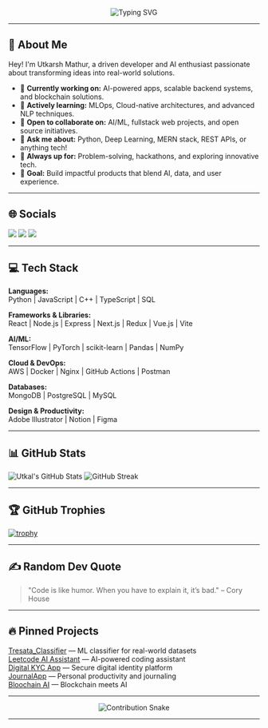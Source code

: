 <!-- Typing SVG effect -->
<p align="center">
  <img src="https://readme-typing-svg.demolab.com?font=Fira+Code&weight=500&size=22&pause=1000&color=12D6F7&background=FFFFFF00&center=true&vCenter=true&width=420&lines=Hi+there!+I'm+Utkarsh+Mathur;AI+Engineer+%7C+Fullstack+Developer;+Open+Source+Contributor" alt="Typing SVG" />
</p>

---

## 🚀 About Me

Hey! I'm Utkarsh Mathur, a driven developer and AI enthusiast passionate about transforming ideas into real-world solutions.

- 🔭 **Currently working on:** AI-powered apps, scalable backend systems, and blockchain solutions.
- 🌱 **Actively learning:** MLOps, Cloud-native architectures, and advanced NLP techniques.
- 🤝 **Open to collaborate on:** AI/ML, fullstack web projects, and open source initiatives.
- 💬 **Ask me about:** Python, Deep Learning, MERN stack, REST APIs, or anything tech!
- 🧠 **Always up for:** Problem-solving, hackathons, and exploring innovative tech.
- 🎯 **Goal:** Build impactful products that blend AI, data, and user experience.

---

## 🌐 Socials

<a href="https://linkedin.com/in/utk-mat"><img src="https://img.shields.io/badge/LinkedIn-blue?logo=linkedin" /></a>
<a href="mailto:utkal.matrix@gmail.com"><img src="https://img.shields.io/badge/Email-grey?logo=gmail" /></a>
<a href="https://instagram.com/utk.mat"><img src="https://img.shields.io/badge/Instagram-pink?logo=instagram" /></a>

---

## 💻 Tech Stack

**Languages:**  
Python | JavaScript | C++ | TypeScript | SQL

**Frameworks & Libraries:**  
React | Node.js | Express | Next.js | Redux | Vue.js | Vite

**AI/ML:**  
TensorFlow | PyTorch | scikit-learn | Pandas | NumPy

**Cloud & DevOps:**  
AWS | Docker | Nginx | GitHub Actions | Postman

**Databases:**  
MongoDB | PostgreSQL | MySQL

**Design & Productivity:**  
Adobe Illustrator | Notion | Figma

---

## 📊 GitHub Stats

![Utkal's GitHub Stats](https://github-readme-stats.vercel.app/api?username=utk-mat&show_icons=true&theme=radical)
![GitHub Streak](https://github-readme-streak-stats.herokuapp.com/?user=utk-mat&theme=radical)

---

## 🏆 GitHub Trophies

[![trophy](https://github-profile-trophy.vercel.app/?username=utk-mat&theme=radical&column=7)](https://github.com/ryo-ma/github-profile-trophy)

---

## ✍️ Random Dev Quote

> "Code is like humor. When you have to explain it, it’s bad." – Cory House

---

## 🔥 Pinned Projects

<a href="https://github.com/utk-mat/Tresata_Classifier">Tresata_Classifier</a> — ML classifier for real-world datasets  
<a href="https://github.com/utk-mat/leetcode-ai-assistant">Leetcode AI Assistant</a> — AI-powered coding assistant  
<a href="https://github.com/utk-mat/Digital_KYC_App">Digital KYC App</a> — Secure digital identity platform  
<a href="https://github.com/utk-mat/JournalApp">JournalApp</a> — Personal productivity and journaling  
<a href="https://github.com/utk-mat/bloochain-ai">Bloochain AI</a> — Blockchain meets AI

---

<!-- Snake animation for contributions -->
<p align="center">
  <img src="https://github.com/utk-mat/utk-mat/blob/output/github-contribution-grid-snake.svg" alt="Contribution Snake" />
</p>

---

<!-- Optional: Contribution Graph, Activity Overview etc. can be added with shields or GitHub widgets -->

